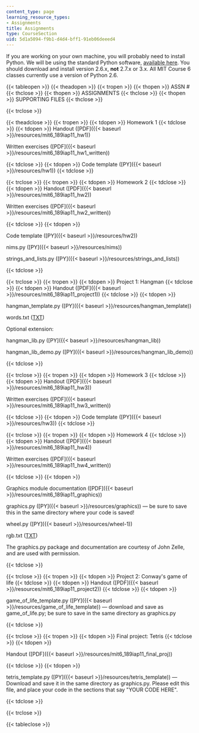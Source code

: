 ```yaml
---
content_type: page
learning_resource_types:
- Assignments
title: Assignments
type: CourseSection
uid: 5d1a5094-f9b1-d4d4-bff1-91eb06deeed4
---
```


If you are working on your own machine, you will probably need to install Python. We will be using the standard Python software, [available here](http://www.python.org/download/releases/2.6.6/). You should download and install version 2.6.x, **not** 2.7.x or 3.x. All MIT Course 6 classes currently use a version of Python 2.6.

{{< tableopen >}}
{{< theadopen >}}
{{< tropen >}}
{{< thopen >}}
ASSN #
{{< thclose >}}
{{< thopen >}}
ASSIGNMENTS
{{< thclose >}}
{{< thopen >}}
SUPPORTING FILES
{{< thclose >}}

{{< trclose >}}

{{< theadclose >}}
{{< tropen >}}
{{< tdopen >}}
Homework 1
{{< tdclose >}}
{{< tdopen >}}
Handout ([PDF]({{< baseurl >}}/resources/mit6_189iap11_hw1))

Written exercises ([PDF]({{< baseurl >}}/resources/mit6_189iap11_hw1_written))


{{< tdclose >}}
{{< tdopen >}}
Code template ([PY]({{< baseurl >}}/resources/hw1))
{{< tdclose >}}

{{< trclose >}}
{{< tropen >}}
{{< tdopen >}}
Homework 2
{{< tdclose >}}
{{< tdopen >}}
Handout ([PDF]({{< baseurl >}}/resources/mit6_189iap11_hw2))

Written exercises ([PDF]({{< baseurl >}}/resources/mit6_189iap11_hw2_written))


{{< tdclose >}}
{{< tdopen >}}


Code template ([PY]({{< baseurl >}}/resources/hw2))

nims.py ([PY]({{< baseurl >}}/resources/nims))

strings\_and\_lists.py ([PY]({{< baseurl >}}/resources/strings_and_lists))


{{< tdclose >}}

{{< trclose >}}
{{< tropen >}}
{{< tdopen >}}
Project 1: Hangman
{{< tdclose >}}
{{< tdopen >}}
Handout ([PDF]({{< baseurl >}}/resources/mit6_189iap11_project1))
{{< tdclose >}}
{{< tdopen >}}


hangman\_template.py ([PY]({{< baseurl >}}/resources/hangman_template))

words.txt ([TXT](/courses/electrical-engineering-and-computer-science/6-189-a-gentle-introduction-to-programming-using-python-january-iap-2011/assignments/words.txt))

Optional extension:

hangman\_lib.py ([PY]({{< baseurl >}}/resources/hangman_lib))

hangman\_lib\_demo.py ([PY]({{< baseurl >}}/resources/hangman_lib_demo))


{{< tdclose >}}

{{< trclose >}}
{{< tropen >}}
{{< tdopen >}}
Homework 3
{{< tdclose >}}
{{< tdopen >}}
Handout ([PDF]({{< baseurl >}}/resources/mit6_189iap11_hw3))

Written exercises ([PDF]({{< baseurl >}}/resources/mit6_189iap11_hw3_written))


{{< tdclose >}}
{{< tdopen >}}
Code template ([PY]({{< baseurl >}}/resources/hw3))
{{< tdclose >}}

{{< trclose >}}
{{< tropen >}}
{{< tdopen >}}
Homework 4
{{< tdclose >}}
{{< tdopen >}}
Handout ([PDF]({{< baseurl >}}/resources/mit6_189iap11_hw4))

Written exercises ([PDF]({{< baseurl >}}/resources/mit6_189iap11_hw4_written))


{{< tdclose >}}
{{< tdopen >}}


Graphics module documentation ([PDF]({{< baseurl >}}/resources/mit6_189iap11_graphics))

graphics.py ([PY]({{< baseurl >}}/resources/graphics)) — be sure to save this in the same directory where your code is saved!

wheel.py ([PY]({{< baseurl >}}/resources/wheel-1))

rgb.txt ([TXT](/courses/electrical-engineering-and-computer-science/6-189-a-gentle-introduction-to-programming-using-python-january-iap-2011/assignments/rgb.txt))

The graphics.py package and documentation are courtesy of John Zelle, and are used with permission.


{{< tdclose >}}

{{< trclose >}}
{{< tropen >}}
{{< tdopen >}}
Project 2: Conway's game of life
{{< tdclose >}}
{{< tdopen >}}
Handout ([PDF]({{< baseurl >}}/resources/mit6_189iap11_project2))
{{< tdclose >}}
{{< tdopen >}}


game\_of\_life\_template.py ([PY]({{< baseurl >}}/resources/game_of_life_template)) — download and save as game\_of\_life.py; be sure to save in the same directory as graphics.py


{{< tdclose >}}

{{< trclose >}}
{{< tropen >}}
{{< tdopen >}}
Final project: Tetris
{{< tdclose >}}
{{< tdopen >}}


Handout ([PDF]({{< baseurl >}}/resources/mit6_189iap11_final_proj))


{{< tdclose >}}
{{< tdopen >}}


tetris\_template.py ([PY]({{< baseurl >}}/resources/tetris_template)) — Download and save it in the same directory as graphics.py. Please edit this file, and place your code in the sections that say "YOUR CODE HERE".


{{< tdclose >}}

{{< trclose >}}

{{< tableclose >}}